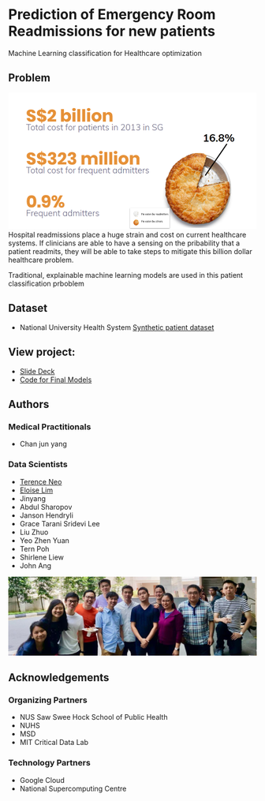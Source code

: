 # Prediction of Emergency Room Readmissions for new patients
Machine Learning classification for Healthcare optimization

## Problem
![](Images/pie.png)
Hospital readmissions place a huge strain and cost on current healthcare systems. If clinicians are able to have a sensing on the pribability that a patient readmits, they will be able to take steps to mitigate this billion dollar healthcare problem.

Traditional, explainable machine learning models are used in this patient classification prboblem

## Dataset
- National University Health System [Synthetic patient dataset](http://htmlpreview.github.io/?https://github.com/nus-mornin-lab/datathon-gcp-2019/blob/master/bigquery_tutorial/schemas/datadict.html)

## View project:
- [Slide Deck](https://docs.google.com/presentation/d/1iyc6C6Lsc666NSdZDXdKFiKf_86ZJLiCEtb1ZHteHBE/edit?usp=sharing)
- [Code for Final Models](https://github.com/terenceneo/Prediction-of-ER-Readmissions/blob/master/Models.ipynb)

## Authors
### Medical Practitionals
- Chan jun yang
### Data Scientists
- [Terence Neo](https://github.com/terenceneo)
- [Eloise Lim](https://github.com/elmoose)
- Jinyang
- Abdul Sharopov
- Janson Hendryli
- Grace Tarani Sridevi Lee
- Liu Zhuo
- Yeo Zhen Yuan
- Tern Poh
- Shirlene Liew
- John Ang

![](Images/team.jpeg)

## Acknowledgements
### Organizing Partners
- NUS Saw Swee Hock School of Public Health
- NUHS
- MSD
- MIT Critical Data Lab

### Technology Partners
- Google Cloud
- National Supercomputing Centre